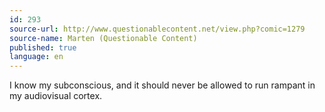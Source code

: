 ```yaml
---
id: 293
source-url: http://www.questionablecontent.net/view.php?comic=1279
source-name: Marten (Questionable Content)
published: true
language: en
---
```

I know my subconscious, and it should never be allowed to run rampant in my audiovisual cortex.
